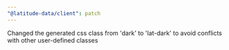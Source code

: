 ```yaml
---
"@latitude-data/client": patch
---
```


Changed the generated css class from 'dark' to 'lat-dark' to avoid conflicts with other user-defined classes
